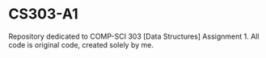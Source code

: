 # CS303-A1
Repository dedicated to COMP-SCI 303 [Data Structures] Assignment 1. All code is original code, created solely by me.

